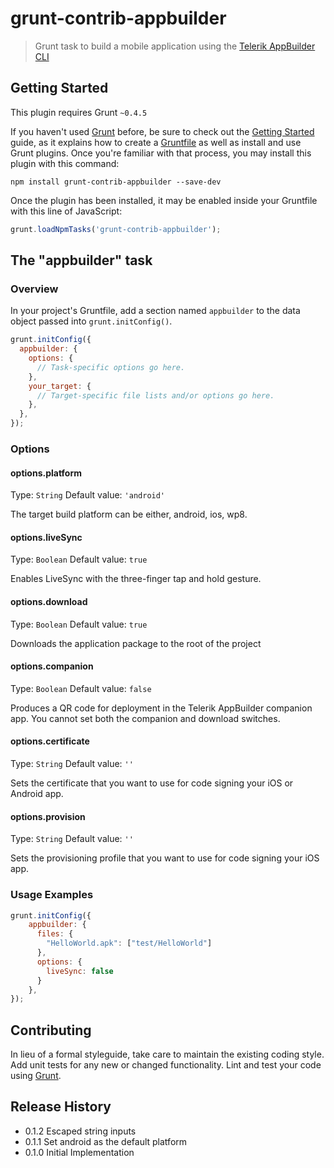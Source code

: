# grunt-contrib-appbuilder

> Grunt task to build a mobile application using the [Telerik AppBuilder CLI](http://www.telerik.com/appbuilder/command-line-interface)

## Getting Started
This plugin requires Grunt `~0.4.5`

If you haven't used [Grunt](http://gruntjs.com/) before, be sure to check out the [Getting Started](http://gruntjs.com/getting-started) guide, as it explains how to create a [Gruntfile](http://gruntjs.com/sample-gruntfile) as well as install and use Grunt plugins. Once you're familiar with that process, you may install this plugin with this command:

```shell
npm install grunt-contrib-appbuilder --save-dev
```

Once the plugin has been installed, it may be enabled inside your Gruntfile with this line of JavaScript:

```js
grunt.loadNpmTasks('grunt-contrib-appbuilder');
```

## The "appbuilder" task

### Overview
In your project's Gruntfile, add a section named `appbuilder` to the data object passed into `grunt.initConfig()`.

```js
grunt.initConfig({
  appbuilder: {
    options: {
      // Task-specific options go here.
    },
    your_target: {
      // Target-specific file lists and/or options go here.
    },
  },
});
```

### Options

#### options.platform
Type: `String`
Default value: `'android'`

The target build platform can be either, android, ios, wp8.

#### options.liveSync
Type: `Boolean`
Default value: `true`

Enables LiveSync with the three-finger tap and hold gesture.

#### options.download
Type: `Boolean`
Default value: `true`

Downloads the application package to the root of the project

#### options.companion
Type: `Boolean`
Default value: `false`

Produces a QR code for deployment in the Telerik AppBuilder companion app.
You cannot set both the companion and download switches.

#### options.certificate
Type: `String`
Default value: `''`

Sets the certificate that you want to use for code signing your iOS or Android app.

#### options.provision
Type: `String`
Default value: `''`

Sets the provisioning profile that you want to use for code signing your iOS app.

### Usage Examples

```js
grunt.initConfig({
    appbuilder: {
      files: {
        "HelloWorld.apk": ["test/HelloWorld"]
      },
      options: {
        liveSync: false
      }
    },
});
```

## Contributing
In lieu of a formal styleguide, take care to maintain the existing coding style. Add unit tests for any new or changed functionality. Lint and test your code using [Grunt](http://gruntjs.com/).

## Release History
- 0.1.2 Escaped string inputs
- 0.1.1 Set android as the default platform
- 0.1.0 Initial Implementation
